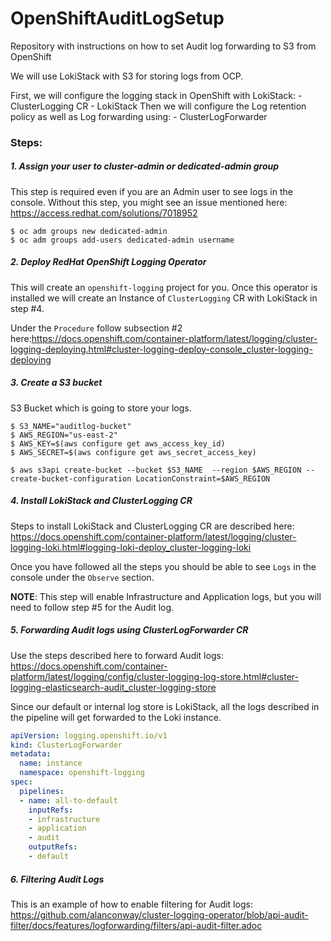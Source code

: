 # OpenShiftAuditLogSetup
Repository with instructions on how to set Audit log forwarding to S3 from OpenShift

We will use LokiStack with S3 for storing logs from OCP.

First, we will configure the logging stack in OpenShift with LokiStack:
	- ClusterLogging CR
	- LokiStack
Then we will configure the Log retention policy as well as Log forwarding using:
	- ClusterLogForwarder
### Steps:

##### 1. Assign your user to cluster-admin or dedicated-admin group
This step is required even if you are an Admin user to see logs in the console. Without this step, you might see an issue mentioned here: https://access.redhat.com/solutions/7018952

```
$ oc adm groups new dedicated-admin
$ oc adm groups add-users dedicated-admin username
```
##### 2. Deploy RedHat OpenShift Logging Operator
This will create an `openshift-logging` project for you. Once this operator is installed we will create an Instance of `ClusterLogging` CR with LokiStack in step #4.

Under the `Procedure` follow subsection #2 here:https://docs.openshift.com/container-platform/latest/logging/cluster-logging-deploying.html#cluster-logging-deploy-console_cluster-logging-deploying
##### 3. Create a S3 bucket
S3 Bucket which is going to store your logs.
```
$ S3_NAME="auditlog-bucket"
$ AWS_REGION="us-east-2"
$ AWS_KEY=$(aws configure get aws_access_key_id)
$ AWS_SECRET=$(aws configure get aws_secret_access_key)

$ aws s3api create-bucket --bucket $S3_NAME  --region $AWS_REGION --create-bucket-configuration LocationConstraint=$AWS_REGION
```
##### 4. Install LokiStack and ClusterLogging CR
Steps to install LokiStack and ClusterLogging CR are described here: https://docs.openshift.com/container-platform/latest/logging/cluster-logging-loki.html#logging-loki-deploy_cluster-logging-loki

Once you have followed all the steps you should be able to see `Logs` in the console under the `Observe` section.

**NOTE**: This step will enable Infrastructure and Application logs, but you will need to follow step #5 for the Audit log.
##### 5. Forwarding Audit logs using ClusterLogForwarder CR
Use the steps described here to forward Audit logs: https://docs.openshift.com/container-platform/latest/logging/config/cluster-logging-log-store.html#cluster-logging-elasticsearch-audit_cluster-logging-store

Since our default or internal log store is LokiStack, all the logs described in the pipeline will get forwarded to the Loki instance.

```yaml
apiVersion: logging.openshift.io/v1
kind: ClusterLogForwarder
metadata:
  name: instance
  namespace: openshift-logging
spec:
  pipelines: 
  - name: all-to-default
    inputRefs:
    - infrastructure
    - application
    - audit
    outputRefs:
    - default
```

##### 6. Filtering Audit Logs
This is an example of how to enable filtering for Audit logs: https://github.com/alanconway/cluster-logging-operator/blob/api-audit-filter/docs/features/logforwarding/filters/api-audit-filter.adoc




